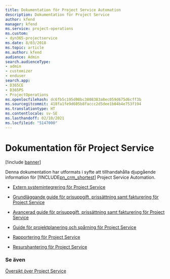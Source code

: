 ```yaml
---
title: Dokumentation för Project Service Automation
description: Dokumentation för Project Service
author: kfend
manager: kfend
ms.service: project-operations
ms.custom:
- dyn365-projectservice
ms.date: 8/03/2018
ms.topic: article
ms.author: kfend
audience: Admin
search.audienceType:
- admin
- customizer
- enduser
search.app:
- D365CE
- D365PS
- ProjectOperations
ms.openlocfilehash: dc6fb5c195d98bc3808383a8ec059d675d6cff3b
ms.sourcegitcommit: 418fa1fe9d605b8faccc2d5dee1b04b4e753f194
ms.translationtype: HT
ms.contentlocale: sv-SE
ms.lasthandoff: 02/10/2021
ms.locfileid: "5147000"
---
```

# <a name="white-papers-for-project-service"></a>Dokumentation för Project Service

[!include [banner](../includes/psa-now-project-operations.md)]

Denna dokumentation har utformats i syfte att tillhandahålla djupgående information för [!INCLUDE[pn_crm_shortest](../includes/pn-crm-shortest.md)] Project Service Automation.

-   [Extern systemintegrering för Project Service](https://go.microsoft.com/fwlink/?LinkId=825445)

-   [Grundläggande guide för prisuppgift, prissättning samt fakturering för Project Service](https://go.microsoft.com/fwlink/?LinkId=825241)

-   [Avancerad guide för prisuppgift, prissättning samt fakturering för Project Service](https://go.microsoft.com/fwlink/?LinkId=825242)

-   [Guide för projektplanering och spårning för Project Service](https://go.microsoft.com/fwlink/?LinkId=825243)

-   [Rapportering för Project Service](https://go.microsoft.com/fwlink/?LinkId=825446)

-   [Resurshantering för Project Service](https://go.microsoft.com/fwlink/?LinkId=825244)

### <a name="see-also"></a>Se även
 [Översikt över Project Service](../psa/overview.md)
